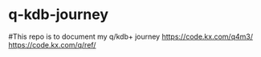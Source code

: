 # q-kdb-journey
#This repo is to document my q/kdb+ journey 
https://code.kx.com/q4m3/
https://code.kx.com/q/ref/
